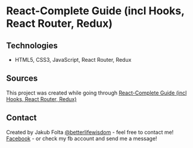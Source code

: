 # React-Complete Guide (incl Hooks, React Router, Redux)

## Technologies
* HTML5, CSS3, JavaScript, React Router, Redux

## Sources
This project was created while going through [React-Complete Guide (incl Hooks, React Router, Redux)](https://www.udemy.com/course/react-the-complete-guide-incl-redux/)

## Contact
Created by Jakub Folta [@betterlifewisdom](https://www.betterlifewisdom.com/) - feel free to contact me!<br/>
[Facebook](https://www.facebook.com/jakub.folta.58) - or check my fb account and send me a message!
